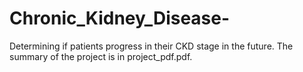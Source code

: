 # Chronic_Kidney_Disease-
Determining if patients progress in their CKD stage in the future.
The summary of the project is in project_pdf.pdf.
